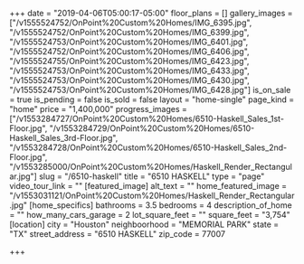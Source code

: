 +++
date = "2019-04-06T05:00:17-05:00"
floor_plans = []
gallery_images = ["/v1555524752/OnPoint%20Custom%20Homes/IMG_6395.jpg", "/v1555524752/OnPoint%20Custom%20Homes/IMG_6399.jpg", "/v1555524753/OnPoint%20Custom%20Homes/IMG_6401.jpg", "/v1555524752/OnPoint%20Custom%20Homes/IMG_6406.jpg", "/v1555524755/OnPoint%20Custom%20Homes/IMG_6423.jpg", "/v1555524753/OnPoint%20Custom%20Homes/IMG_6433.jpg", "/v1555524753/OnPoint%20Custom%20Homes/IMG_6430.jpg", "/v1555524753/OnPoint%20Custom%20Homes/IMG_6428.jpg"]
is_on_sale = true
is_pending = false
is_sold = false
layout = "home-single"
page_kind = "home"
price = "1,400,000"
progress_images = ["/v1553284727/OnPoint%20Custom%20Homes/6510-Haskell_Sales_1st-Floor.jpg", "/v1553284729/OnPoint%20Custom%20Homes/6510-Haskell_Sales_3rd-Floor.jpg", "/v1553284728/OnPoint%20Custom%20Homes/6510-Haskell_Sales_2nd-Floor.jpg", "/v1553285000/OnPoint%20Custom%20Homes/Haskell_Render_Rectangular.jpg"]
slug = "/6510-haskell"
title = "6510 HASKELL"
type = "page"
video_tour_link = ""
[featured_image]
alt_text = ""
home_featured_image = "/v1553031121/OnPoint%20Custom%20Homes/Haskell_Render_Rectangular.jpg"
[home_specifics]
bathrooms = 3.5
bedrooms = 4
description_of_home = ""
how_many_cars_garage = 2
lot_square_feet = ""
square_feet = "3,754"
[location]
city = "Houston"
neighboorhood = "MEMORIAL PARK"
state = "TX"
street_address = "6510 HASKELL"
zip_code = 77007

+++
